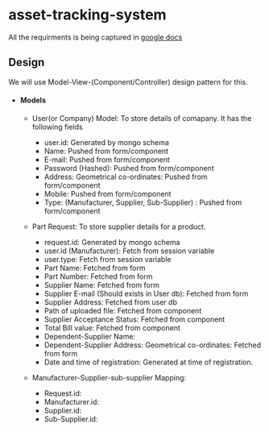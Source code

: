 # asset-tracking-system
All the requirments is being captured in [google docs](https://docs.google.com/document/d/1l1tBejaVB3IMFXDzTWkdkq_hxscNkiufSKnMuHZFkPw)


## Design
We will use Model-View-(Component/Controller) design pattern for this.
  * #### Models
    * User(or Company) Model: To store details of comapany. It has the following fields
       * user.id: Generated by mongo schema
       * Name: Pushed from form/component
       * E-mail: Pushed from form/component
       * Password (Hashed): Pushed from form/component
       * Address: Geometrical co-ordinates: Pushed from form/component
       * Mobile: Pushed from form/component
       * Type: (Manufacturer, Supplier, Sub-Supplier) : Pushed from form/component
    
    * Part Request: To store supplier details for a product.
       * request.id: Generated by mongo schema 
       * user.id (Manufacturer): Fetch from session variable
       * user.type: Fetch from session variable
       * Part Name: Fetched from form
       * Part Number: Fetched from form
       * Supplier Name: Fetched from form
       * Supplier E-mail (Should exists in User db): Fetched from form
       * Supplier Address: Fetched from user db
       * Path of uploaded file: Fetched from component
       * Supplier Acceptance Status: Fetched from component
       * Total Bill value: Fetched from component
       * Dependent-Supplier Name: 
       * Dependent-Supplier Address: Geometrical co-ordinates: Fetched from form
       * Date and time of registration: Generated at time of registration.
    
    * Manufacturer-Supplier-sub-supplier Mapping:
       * Request.id:
       * Manufacturer.id:
       * Supplier.id:
       * Sub-Supplier.id:
